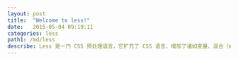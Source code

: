 ```yaml
---
layout: post
title:  "Welcome to less!"
date:   2015-05-04 09:19:11
categories: less
path1: /md/less
describe: Less 是一门 CSS 预处理语言，它扩充了 CSS 语言，增加了诸如变量、混合（mixin）、函数等功能，让 CSS 更易维护、方便制作主题、扩充。
---
```


